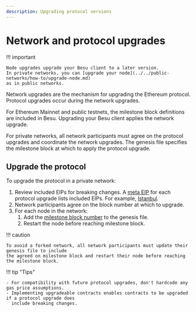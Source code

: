 ```yaml
---
description: Upgrading protocol versions
---
```


# Network and protocol upgrades

!!! important

    Node upgrades upgrade your Besu client to a later version.
    In private networks, you can [upgrade your node](../../public-networks/how-to/upgrade-node.md)
    as in public networks.

Network upgrades are the mechanism for upgrading the Ethereum protocol.
Protocol upgrades occur during the network upgrades.

For Ethereum Mainnet and public testnets, the milestone block definitions are included in Besu.
Upgrading your Besu client applies the network upgrade.

For private networks, all network participants must agree on the protocol upgrades and coordinate
the network upgrades.
The genesis file specifies the milestone block at which to apply the protocol upgrade.

## Upgrade the protocol

To upgrade the protocol in a private network:

1. Review included EIPs for breaking changes.
   A [meta EIP](https://eips.ethereum.org/meta) for each protocol upgrade lists included EIPs.
   For example, [Istanbul](https://eips.ethereum.org/EIPS/eip-1679).
1. Network participants agree on the block number at which to upgrade.
1. For each node in the network:
     1. Add the [milestone block number](../../public-networks/reference/genesis-items.md#milestone-blocks) to
        the genesis file.
     1. Restart the node before reaching milestone block.

!!! caution

    To avoid a forked network, all network participants must update their genesis file to include
    the agreed on milestone block and restart their node before reaching the milestone block.

!!! tip "Tips"

    - For compatibility with future protocol upgrades, don't hardcode any gas price assumptions.
    - Implementing upgradeable contracts enables contracts to be upgraded if a protocol upgrade does
      include breaking changes.

